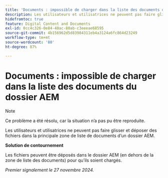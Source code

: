 ```yaml
---
title: 'Documents : impossible de charger dans la liste des documents du dossier AEM'
description: Les utilisateurs et utilisatrices ne peuvent pas faire glisser et déposer des fichiers dans la principale zone de liste de documents d’un dossier AEM.
hidefromtoc: true
feature: Digital Content and Documents
exl-id: 0cc4c326-0e84-40ac-80ab-c3eeeae68595
source-git-commit: 4b156962d5d83984311eb4a3124a6fc864d23249
workflow-type: tm+mt
source-wordcount: '80'
ht-degree: 87%

---
```


# Documents : impossible de charger dans la liste des documents du dossier AEM

>[!NOTE]
>
>Ce problème a été résolu, car la situation n’a pas pu être reproduite.

Les utilisateurs et utilisatrices ne peuvent pas faire glisser et déposer des fichiers dans la principale zone de liste de documents d’un dossier AEM.

**Solution de contournement**

Les fichiers peuvent être déposés dans le dossier AEM (en dehors de la zone de liste des documents) pour qu’ils soient chargés.

_Premier signalement le 27 novembre 2024._
